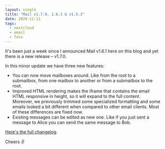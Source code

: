 ```yaml
---
layout: single
title: "Mail v1.7.0, 1.6.1 & v1.5.3"
date: 2020-11-11
tags:
  - nextcloud
  - email
  - foss
---
```


It's been just a week since I announced Mail v1.6.1 here on this blog and yet there is a new release – v1.7.0.

In this minor update we have three new features: 

* You can now move mailboxes around. Like from the root to a submailbox, from one mailbox to another or from a submailbox to the root.
* Improved HTML rendering makes the iframe that contains the email HTML responsive in height, so it will expand to the full content. Moreover, we previously trimmed some specialized formatting and some emails looked a bit different when compared to other email clients. Most of these differences are fixed now.
* Existing messages can be edited as new one. Like if you just sent a message to Alice you can send the same message to Bob.

[Here's the full changelog](https://github.com/nextcloud/mail/releases/tag/v1.7.0).

Cheers :v:
